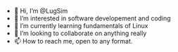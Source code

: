 - 👋 Hi, I’m @LugSim
- 👀 I’m interested in software developement and coding
- 🌱 I’m currently learning fundamentals of Linux 
- 💞️ I’m looking to collaborate on anything really
- 📫 How to reach me, open to any format.

<!---
LugSim/LugSim is a ✨ special ✨ repository because its `README.md` (this file) appears on your GitHub profile.
You can click the Preview link to take a look at your changes.
--->
